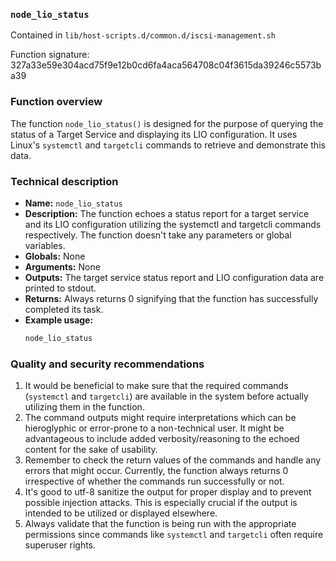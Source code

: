 ### `node_lio_status`

Contained in `lib/host-scripts.d/common.d/iscsi-management.sh`

Function signature: 327a33e59e304acd75f9e12b0cd6fa4aca564708c04f3615da39246c5573ba39

### Function overview

The function `node_lio_status()` is designed for the purpose of querying the status of a Target Service and displaying its LIO configuration. It uses Linux's `systemctl` and `targetcli` commands to retrieve and demonstrate this data.

### Technical description

- **Name:** `node_lio_status`
- **Description:** The function echoes a status report for a target service and its LIO configuration utilizing the systemctl and targetcli commands respectively. The function doesn't take any parameters or global variables.
- **Globals:** None
- **Arguments:** None
- **Outputs:** The target service status report and LIO configuration data are printed to stdout.
- **Returns:** Always returns 0 signifying that the function has successfully completed its task.
- **Example usage:**
    ```bash
    node_lio_status
    ```
  
### Quality and security recommendations

1. It would be beneficial to make sure that the required commands (`systemctl` and `targetcli`) are available in the system before actually utilizing them in the function.
2. The command outputs might require interpretations which can be hieroglyphic or error-prone to a non-technical user. It might be advantageous to include added verbosity/reasoning to the echoed content for the sake of usability.
3. Remember to check the return values of the commands and handle any errors that might occur. Currently, the function always returns 0 irrespective of whether the commands run successfully or not.
4. It's good to utf-8 sanitize the output for proper display and to prevent possible injection attacks. This is especially crucial if the output is intended to be utilized or displayed elsewhere.
5. Always validate that the function is being run with the appropriate permissions since commands like `systemctl` and `targetcli` often require superuser rights.

